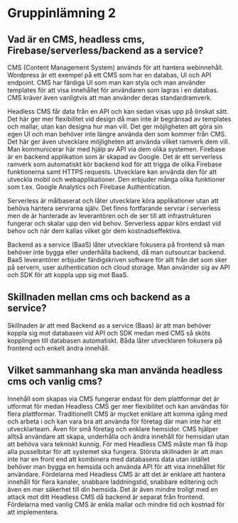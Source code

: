 # Gruppinlämning 2

## Vad är en CMS, headless cms, Firebase/serverless/backend as a service?
CMS (Content Management System) används för att hantera webinnehåll. Wordpress är ett exempel på ett CMS som har en databas, UI och API endpoint. 
CMS har färdiga UI som man kan styla och man använder templates för att visa innehållet för användaren som lagras i en databas. CMS kräver även vanligtvis att man använder deras standardramverk. 

Headless CMS får data från en API och kan sedan visas upp på önskat sätt. Det här ger mer flexibilitet vid design då man inte är begränsad av templates och mallar, utan kan designa hur man vill. Det ger möjligheten att göra sin egen UI och man behöver inte längre använda den som kommer från CMS. Det här ger även utvecklare möjligheten att använda vilket ramverk dem vill. Man kommunicerar här med hjälp av API via dem olika systemen. 
Firebase är en backend applikation som är skapad av Google. Det är ett serverless ramverk som automatiskt kör backend kod för att trigga de olika Firebase funktionerna samt HTTPS requests. Utvecklare kan använda den för att utveckla mobil och webapplikationer. Den erbjuder många olika funktioner som t.ex. Google Analytics och Firebase Authentication. 

Serverless är målbaserat och låter utvecklare köra applikationer utan att behöva hantera servrarna själv. Det finns fortfarande servrar i serverless men de är hanterade av leverantören och de ser till att infrastrukturen fungerar och skalar upp den vid behov. Serverless appar körs endast vid behov och när dem kallas vilket gör dem kostnadseffektiva.

Backend as a service (BaaS) låter utvecklare fokusera på frontend så man behöver inte bygga eller underhålla backend, då man outsourcar backend. BaaS leverantörer erbjuder färdigskriven software för allt från det som sker på servern, user authentication och cloud storage. Man använder sig av API och SDK för att koppla upp sig mot BaaS.

## Skillnaden mellan cms och backend as a service?
Skillnaden är att med Backend as a service (Baas) är att man behöver koppla sig mot databasen vid API och SDK medan med CMS så sköts kopplingen till databasen automatiskt. Båda låter utvecklaren fokusera på frontend och enkelt ändra innehåll. 

## Vilket sammanhang ska man använda headless cms och vanlig cms?  
Innehåll som skapas via CMS fungerar endast för dem plattformar det är utformat för medan Headless CMS ger mer flexibilitet och kan användas för flera plattformar.
Traditionellt CMS är mycket enklare att komma igång med och arbeta i och kan vara bra att använda för företag där man inte har ett utvecklarteam. Även för små företag och enklare hemsidor. CMS hjälper alltså användare att skapa, underhålla och ändra innehåll för hemsidan utan att behöva vara tekniskt kunnig. För med Headless CMS måste man få ihop alla pusselbitar för att systemet ska fungera. Största skillnaden är att man inte har en front end att kombinera med databasens data utan istället behöver man bygga en hemsida och använda API för att visa innehållet för användare.
Fördelarna med Headless CMS är att det är enklare att hantera innehåll för flera kanaler, snabbare laddningstid, snabbare editering och även en mer säkerhet till din hemsida. Det är även mindre troligt med en attack mot ditt Headless CMS då backend är separat från frontend. 
Fördelarna med vanlig CMS är enkla mallar och mindre tid och kostnad för att implementera.